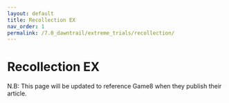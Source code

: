 ```yaml
---
layout: default
title: Recollection EX
nav_order: 1
permalink: /7.0_dawntrail/extreme_trials/recollection/
---
```


# Recollection EX

N.B: This page will be updated to reference Game8 when they publish their article.

<script data-goatcounter="https://tuufless.goatcounter.com/count"
        async src="//gc.zgo.at/count.js"></script>
